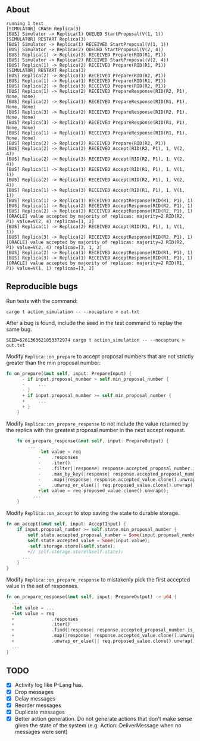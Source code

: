 ## About

```console
running 1 test
[SIMULATOR] CRASH Replica(3)
[BUS] Simulator -> Replica(1) QUEUED StartProposal(V(1, 1))
[SIMULATOR] RESTART Replica(3)
[BUS] Simulator -> Replica(1) RECEIVED StartProposal(V(1, 1))
[BUS] Simulator -> Replica(2) QUEUED StartProposal(V(2, 4))
[BUS] Replica(1) -> Replica(3) RECEIVED Prepare(RID(R1, P1))
[BUS] Simulator -> Replica(2) RECEIVED StartProposal(V(2, 4))
[BUS] Replica(1) -> Replica(2) RECEIVED Prepare(RID(R1, P1))
[SIMULATOR] RESTART Replica(3)
[BUS] Replica(2) -> Replica(1) RECEIVED Prepare(RID(R2, P1))
[BUS] Replica(1) -> Replica(1) RECEIVED Prepare(RID(R1, P1))
[BUS] Replica(2) -> Replica(3) RECEIVED Prepare(RID(R2, P1))
[BUS] Replica(1) -> Replica(2) RECEIVED PrepareResponse(RID(R2, P1), None, None)
[BUS] Replica(2) -> Replica(1) RECEIVED PrepareResponse(RID(R1, P1), None, None)
[BUS] Replica(3) -> Replica(2) RECEIVED PrepareResponse(RID(R2, P1), None, None)
[BUS] Replica(3) -> Replica(1) RECEIVED PrepareResponse(RID(R1, P1), None, None)
[BUS] Replica(1) -> Replica(1) RECEIVED PrepareResponse(RID(R1, P1), None, None)
[BUS] Replica(2) -> Replica(2) RECEIVED Prepare(RID(R2, P1))
[BUS] Replica(2) -> Replica(2) RECEIVED Accept(RID(R2, P1), 1, V(2, 4))
[BUS] Replica(2) -> Replica(3) RECEIVED Accept(RID(R2, P1), 1, V(2, 4))
[BUS] Replica(1) -> Replica(1) RECEIVED Accept(RID(R1, P1), 1, V(1, 1))
[BUS] Replica(2) -> Replica(1) RECEIVED Accept(RID(R2, P1), 1, V(2, 4))
[BUS] Replica(1) -> Replica(3) RECEIVED Accept(RID(R1, P1), 1, V(1, 1))
[BUS] Replica(1) -> Replica(1) RECEIVED AcceptResponse(RID(R1, P1), 1)
[BUS] Replica(1) -> Replica(2) RECEIVED AcceptResponse(RID(R2, P1), 1)
[BUS] Replica(2) -> Replica(2) RECEIVED AcceptResponse(RID(R2, P1), 1)
[ORACLE] value accepted by majority of replicas: majority=2 RID(R2, P1) value=V(2, 4) replicas=[1, 2]
[BUS] Replica(1) -> Replica(2) RECEIVED Accept(RID(R1, P1), 1, V(1, 1))
[BUS] Replica(3) -> Replica(2) RECEIVED AcceptResponse(RID(R2, P1), 1)
[ORACLE] value accepted by majority of replicas: majority=2 RID(R2, P1) value=V(2, 4) replicas=[3, 1, 2]
[BUS] Replica(2) -> Replica(1) RECEIVED AcceptResponse(RID(R1, P1), 1)
[BUS] Replica(3) -> Replica(1) RECEIVED AcceptResponse(RID(R1, P1), 1)
[ORACLE] value accepted by majority of replicas: majority=2 RID(R1, P1) value=V(1, 1) replicas=[3, 2]
```

## Reproducible bugs

Run tests with the command:

```
cargo t action_simulation -- --nocapture > out.txt
```

After a bug is found, include the seed in the test command to replay the same bug.

```
SEED=6261363621053372974 cargo t action_simulation -- --nocapture > out.txt
```

Modify `Replica::on_prepare` to accept proposal numbers that are not strictly greater than the min proposal number:

```rust
fn on_prepare(&mut self, input: PrepareInput) {
      - if input.proposal_number > self.min_proposal_number {
      -     ...
      - }
      + if input.proposal_number >= self.min_proposal_number {
      +     ...
      + }
    }
```

Modify `Replica::on_prepare_response` to not include the value returned by the replica with the greatest proposal number in the next accept request.

```rust
    fn on_prepare_response(&mut self, input: PrepareOutput) {
        ...
            -let value = req
            -    .responses
            -    .iter()
            -    .filter(|response| response.accepted_proposal_number.is_some())
            -    .max_by_key(|response| response.accepted_proposal_number)
            -    .map(|response| response.accepted_value.clone().unwrap())
            -    .unwrap_or_else(|| req.proposed_value.clone().unwrap());
            +let value = req.proposed_value.clone().unwrap();
          ...
    }
```

Modify `Replica::on_accept` to stop saving the state to durable storage.

```rust
fn on_accept(&mut self, input: AcceptInput) {
    if input.proposal_number >= self.state.min_proposal_number {
        self.state.accepted_proposal_number = Some(input.proposal_number);
        self.state.accepted_value = Some(input.value);
        -self.storage.store(&self.state);
        +// self.storage.store(&self.state);
      ...
    }
}
```

Modify `Replica::on_prepare_response` to mistakenly pick the first accepted value in the set of responses.

```rust
fn on_prepare_response(&mut self, input: PrepareOutput) -> u64 {
  ...
  -let value = ...
  +let value = req
  +              .responses
  +              .iter()
  +              .find(|response| response.accepted_proposal_number.is_some())
  +              .map(|response| response.accepted_value.clone().unwrap())
  +              .unwrap_or_else(|| req.proposed_value.clone().unwrap());
  ...
}
```

## TODO

- [x] Activity log like P-Lang has.
- [x] Drop messages
- [x] Delay messages
- [x] Reorder messages
- [x] Duplicate messages
- [x] Better action generation. Do not generate actions that don't make sense given the state of the system (e.g. Action::DeliverMessage when no messages were sent)
